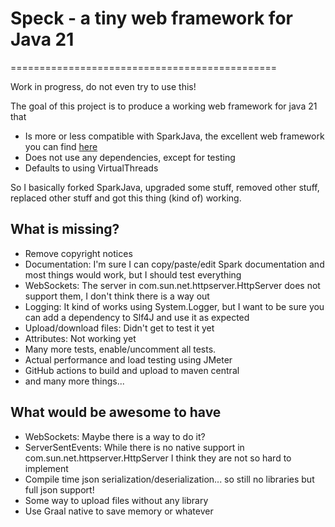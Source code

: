 # Speck - a tiny web framework for Java 21
==============================================

Work in progress, do not even try to use this!

The goal of this project is to produce a working web framework for java 21 that

 * Is more or less compatible with SparkJava, the excellent web framework you can find [here](https://github.com/perwendel/spark)
 * Does not use any dependencies, except for testing
 * Defaults to using VirtualThreads

So I basically forked SparkJava, upgraded some stuff, removed other stuff, replaced other stuff
and got this thing (kind of) working. 

## What is missing?

* Remove copyright notices
* Documentation: I'm sure I can copy/paste/edit Spark documentation and most things would work, but I should test everything
* WebSockets: The server in com.sun.net.httpserver.HttpServer does not support them, I don't think there is a way out
* Logging: It kind of works using System.Logger, but I want to be sure you can add a dependency to Slf4J and use it as expected
* Upload/download files: Didn't get to test it yet
* Attributes: Not working yet
* Many more tests, enable/uncomment all tests.
* Actual performance and load testing using JMeter
* GitHub actions to build and upload to maven central
* and many more things...


## What would be awesome to have

* WebSockets: Maybe there is a way to do it?
* ServerSentEvents: While there is no native support in com.sun.net.httpserver.HttpServer I think they are not so hard to implement 
* Compile time json serialization/deserialization... so still no libraries but full json support!
* Some way to upload files without any library
* Use Graal native to save memory or whatever
